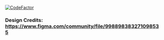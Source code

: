 [![CodeFactor](https://www.codefactor.io/repository/github/abhisheksharm-3/trip-talkies/badge)](https://www.codefactor.io/repository/github/abhisheksharm-3/trip-talkies)
### Design Credits: https://www.figma.com/community/file/998898383271098535